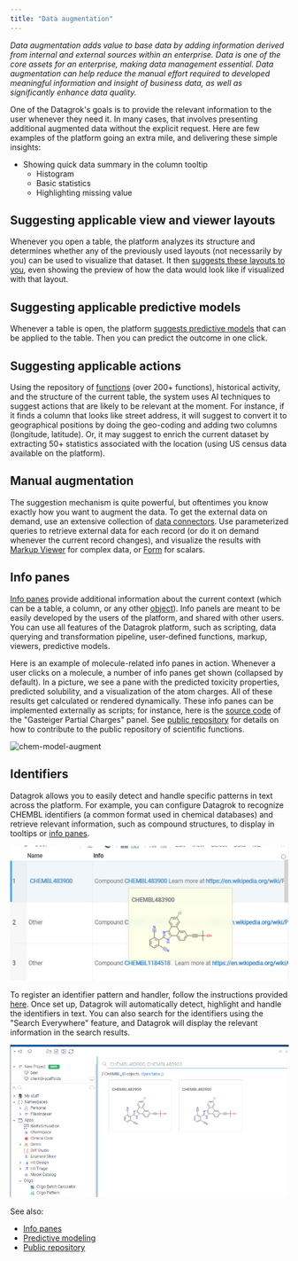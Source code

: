 ```yaml
---
title: "Data augmentation"
---
```


_Data augmentation adds value to base data by adding information derived from internal and external sources within an
enterprise. Data is one of the core assets for an enterprise, making data management essential. Data augmentation can
help reduce the manual effort required to developed meaningful information and insight of business data, as well as
significantly enhance data quality._

One of the Datagrok's goals is to provide the relevant information to the user whenever they need it. In many cases,
that involves presenting additional augmented data without the explicit request. Here are few examples of the platform
going an extra mile, and delivering these simple insights:

* Showing quick data summary in the column tooltip
  * Histogram
  * Basic statistics
  * Highlighting missing value

## Suggesting applicable view and viewer layouts

Whenever you open a table, the platform analyzes its structure and determines whether any of the previously used
layouts (not necessarily by you) can be used to visualize that dataset. It
then [suggests these layouts to you](../../visualize/view-layout.md#layout-suggestions), even showing the preview of how
the data would look like if visualized with that layout.

## Suggesting applicable predictive models

Whenever a table is open, the platform [suggests predictive models](../../govern/catalog/self-learning-platform.md)
that can be applied to the table. Then you can predict the outcome in one click.

## Suggesting applicable actions

Using the repository of [functions](../../datagrok/concepts/functions/functions.md) (over 200+ functions), historical activity, and
the structure of the current table, the system uses AI techniques to suggest actions that are likely to be relevant at
the moment. For instance, if it finds a column that looks like street address, it will suggest to convert it to
geographical positions by doing the geo-coding and adding two columns (longitude, latitude). Or, it may suggest to
enrich the current dataset by extracting 50+ statistics associated with the location
(using US census data available on the platform).

## Manual augmentation

The suggestion mechanism is quite powerful, but oftentimes you know exactly how you want to augment the data. To get the
external data on demand, use an extensive collection of
[data connectors](../../access/access.md#data-connection). Use parameterized queries to retrieve external data for each record (or
do it on demand whenever the current record changes), and visualize the results with
[Markup Viewer](../../visualize/viewers/markup.md) for complex data, or [Form](../../visualize/viewers/form.md) for scalars.

## Info panes

[Info panes](../../datagrok/navigation/panels/info-panels.md) provide additional information about the current context (which can be a table, a column,
or any other [object](../../datagrok/concepts/objects.md)). Info panels are meant to be easily developed by the users of the
platform, and shared with other users. You can use all features of the Datagrok platform, such as scripting, data
querying and transformation pipeline, user-defined functions, markup, viewers, predictive models.

Here is an example of molecule-related info panes in action. Whenever a user clicks on a molecule, a number of info
panes get shown (collapsed by default). In a picture, we see a pane with the predicted toxicity properties, predicted
solubility, and a visualization of the atom charges. All of these results get calculated or rendered dynamically. These
info panes can be implemented externally as scripts; for instance, here is the
[source code](https://github.com/datagrok-ai/public/blob/master/packages/Chem/scripts/gasteiger_charges.py)
of the "Gasteiger Partial Charges" panel. See [public repository](../../collaborate/public-repository.md) for details on
how to contribute to the public repository of scientific functions.

![chem-model-augment](../../uploads/gifs/chem-model-augment.gif)

## Identifiers

Datagrok allows you to easily detect and handle specific patterns in text across the platform. For example, you can configure Datagrok to recognize CHEMBL identifiers (a common format used in chemical databases) and retrieve relevant information, such as compound structures, to display in tooltips or [info panes](../../datagrok/navigation/panels/info-panels.md).

![CHEMBL_IDS](../../develop/how-to/chembl-hover.png)

To register an identifier pattern and handler, follow the instructions provided [here](../../develop/how-to/register-identifiers.md). Once set up, Datagrok will automatically detect, highlight and handle the identifiers in text. You can also search for the identifiers using the "Search Everywhere" feature, and Datagrok will display the relevant information in the search results.

![CHEMBL_IDS](../../develop/how-to/chembl-search-everywhere.png)


See also:

* [Info panes](../../datagrok/navigation/panels/info-panels.md)
* [Predictive modeling](../../learn/learn.md)
* [Public repository](../../collaborate/public-repository.md)
